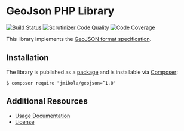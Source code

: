 # GeoJson PHP Library

[![Build Status](https://github.com/jmikola/geojson/actions/workflows/tests.yml/badge.svg)](https://github.com/jmikola/geojson/actions)
[![Scrutinizer Code Quality](https://scrutinizer-ci.com/g/jmikola/geojson/badges/quality-score.png?b=master)](https://scrutinizer-ci.com/g/jmikola/geojson/?branch=master)
[![Code Coverage](https://scrutinizer-ci.com/g/jmikola/geojson/badges/coverage.png?b=master)](https://scrutinizer-ci.com/g/jmikola/geojson/?branch=master)

This library implements the
[GeoJSON format specification](https://geojson.org/).

## Installation

The library is published as a
[package](https://packagist.org/packages/jmikola/geojson) and is installable via
[Composer](https://getcomposer.org/):

```
$ composer require "jmikola/geojson=^1.0"
```

## Additional Resources

 * [Usage Documentation](./USAGE.md)
 * [License](./LICENSE)
